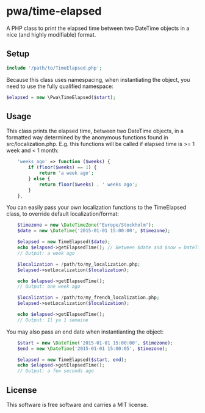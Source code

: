 pwa/time-elapsed
=========

A PHP class to print the elapsed time between two DateTime objects in a nice (and highly modifiable) format.

Setup
-----

```php
include '/path/to/TimeElapsed.php';
```

Because this class uses namespacing, when instantiating the object, you need to use the fully qualified namespace:

```php
$elapsed = new \Pwa\TimeElapsed($start);
```

Usage
-----
This class prints the elapsed time, between two DateTime objects, in a formatted way determined by the anonymous functions found in src/localization.php.
E.g. this functions will be called if elapsed time is >= 1 week and < 1 month:
```php
	'weeks_ago'	=> function ($weeks) {
		if (floor($weeks) == 1) {
			return 'a week ago';
		} else {
			return floor($weeks) . ' weeks ago';
		}
	},
```
You can easily pass your own localization functions to the TimeElapsed class, to override default localization/format:
```php
	$timezone = new \DateTimeZone("Europe/Stockholm");
	$date = new \DateTime('2015-01-01 15:00:00', $timezone);

	$elapsed = new TimeElapsed($date);
	echo $elapsed->getElapsedTime(); // Between $date and $now = DateTime(null, $timezone);
	// Output: a week ago

	$localization = /path/to/my_localization.php;
	$elapsed->setLocalization($localization);

	echo $elapsed->getElapsedTime();
	// Output: one week ago

	$localization = /path/to/my_french_localization.php;
	$elapsed->setLocalization($localization);

	echo $elapsed->getElapsedTime();
	// Output: Il ya 1 semaine
```
You may also pass an end date when instantianting the object:
```php
	$start = new \DateTime('2015-01-01 15:00:00', $timezone);
	$end = new \DateTime('2015-01-01 15:00:05', $timezone);

	$elapsed = new TimeElapsed($start, end);
	echo $elapsed->getElapsedTime();
	// Output: a few seconds ago
```


License
------------------

This software is free software and carries a MIT license.
